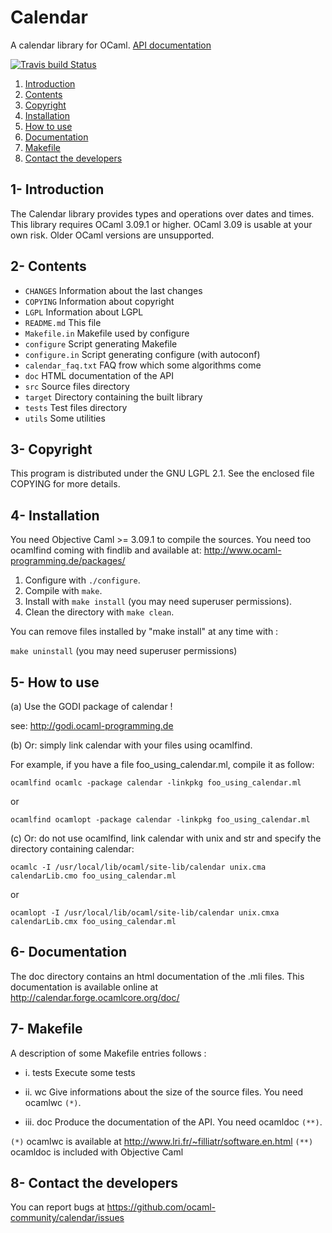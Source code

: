 # Calendar

A calendar library for OCaml. [API documentation](https://ocaml-community.github.io/calendar/calendar/CalendarLib/index.html)

[![Travis build Status](https://travis-ci.org/ocaml-community/calendar.svg?branch=master)](https://travis-ci.org/ocaml-community/calendar)

1. [Introduction](#1--introduction)
2. [Contents](#2--contents)
3. [Copyright](#3--copyright)
4. [Installation](#4--installation)
5. [How to use](#5--how-to-use)
6. [Documentation](#6--documentation)
7. [Makefile](#7--makefile)
8. [Contact the developers](#8--contact-the-developers)

## 1- Introduction

The Calendar library provides types and operations over dates and times.
This library requires OCaml 3.09.1 or higher.
OCaml 3.09 is usable at your own risk.
Older OCaml versions are unsupported.

## 2- Contents

- `CHANGES`		  Information about the last changes
- `COPYING`		  Information about copyright
- `LGPL`		  Information about LGPL
- `README.md`		  This file
- `Makefile.in`	  Makefile used by configure
- `configure`	  Script generating Makefile
- `configure.in`	  Script generating configure (with autoconf)
- `calendar_faq.txt`  FAQ frow which some algorithms come
- `doc`		  HTML documentation of the API
- `src`		  Source files directory
- `target`		  Directory containing the built library
- `tests`		  Test files directory
- `utils`		  Some utilities

## 3- Copyright

This program is distributed under the GNU LGPL 2.1.
See the enclosed file COPYING for more details.

## 4- Installation

You need Objective Caml >= 3.09.1 to compile the sources.
You need too ocamlfind coming with findlib and available at:
	http://www.ocaml-programming.de/packages/

1. Configure with `./configure`.
2. Compile with `make`.
3. Install with `make install` (you may need superuser permissions).
4. Clean the directory with `make clean`.

You can remove files installed by "make install" at any time with :

`make uninstall` (you may need superuser permissions)

## 5- How to use

(a) Use the GODI package of calendar !

  see: http://godi.ocaml-programming.de

(b) Or: simply link calendar with your files using ocamlfind.

For example, if you have a file foo_using_calendar.ml, compile it as follow:

	ocamlfind ocamlc -package calendar -linkpkg foo_using_calendar.ml
or

	ocamlfind ocamlopt -package calendar -linkpkg foo_using_calendar.ml

(c) Or: do not use ocamlfind, link calendar with unix and str and
specify the directory containing calendar:

	ocamlc -I /usr/local/lib/ocaml/site-lib/calendar unix.cma calendarLib.cmo foo_using_calendar.ml
or

	ocamlopt -I /usr/local/lib/ocaml/site-lib/calendar unix.cmxa calendarLib.cmx foo_using_calendar.ml

## 6- Documentation

The doc directory contains an html documentation of the .mli files.
This documentation is available online at http://calendar.forge.ocamlcore.org/doc/

## 7- Makefile

A description of some Makefile entries follows :

- i. tests
  Execute some tests

- ii. wc
  Give informations about the size of the source files. You need ocamlwc `(*)`.

- iii. doc
  Produce the documentation of the API. You need ocamldoc `(**)`.

`(*)`  ocamlwc is available at http://www.lri.fr/~filliatr/software.en.html
`(**)` ocamldoc is included with Objective Caml

## 8- Contact the developers

You can report bugs at https://github.com/ocaml-community/calendar/issues
